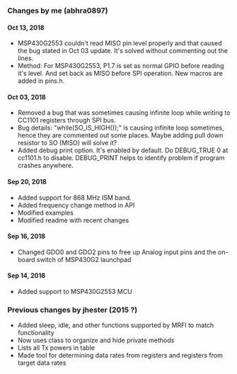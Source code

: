 ### Changes by me (abhra0897)

#### Oct 13, 2018

- MSP430G2553 couldn't read MISO pin level properly and that caused the bug stated in Oct 03 update. It's solved without commenting out the lines.
- Method: For MSP430G2553, P1.7 is set as normal GPIO before reading it's level. And set back as MISO before SPI operation. New macros are added in pins.h.

#### Oct 03, 2018

- Removed a bug that was sometimes causing infinite loop while writing to CC1101 registers through SPI bus.
- Bug details: "while(SO_IS_HIGH());" is causing infinite loop sometimes, hence they are commented out some places. Maybe adding pull down resistor to SO (MISO) will solve it? 
- Added debug print option. It's enabled by default. Do DEBUG_TRUE 0 at cc1101.h to disable. DEBUG_PRINT helps to identify problem if program crashes anywhere.

#### Sep 20, 2018

- Added support for 868 MHz ISM band.
- Added frequency change method in API
- Modified examples
- Modified readme with recent changes
#### Sep 16, 2018

- Changed GDO0 and GDO2 pins to free up Analog input pins and the on-board switch of MSP430G2 launchpad

#### Sep 14, 2018

- Added support to MSP430G2553 MCU

### Previous changes by jhester (2015 ?) 

- Added sleep, idle, and other functions supported by MRFI to match functionality
- Now uses class to organize and hide private methods
- Lists all Tx powers in table
- Made tool for determining data rates from registers and registers from target data rates

